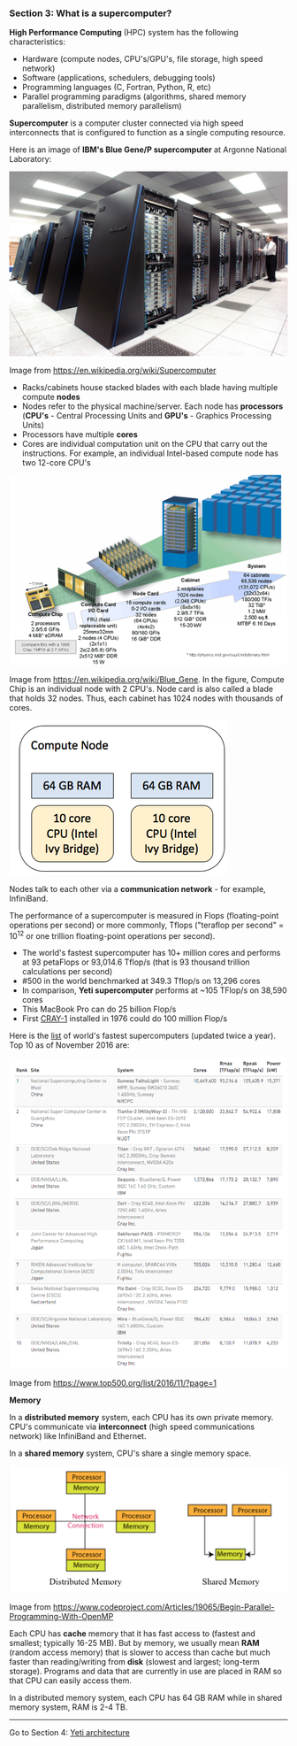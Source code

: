 ### Section 3: What is a supercomputer?

**High Performance Computing** (HPC) system has the following characteristics:

- Hardware (compute nodes, CPU's/GPU's, file storage, high speed network)
- Software (applications, schedulers, debugging tools)
- Programming languages (C, Fortran, Python, R, etc)
- Parallel programming paradigms (algorithms, shared memory parallelism, distributed memory parallelism)

**Supercomputer** is a computer cluster connected via high speed interconnects that is configured to function as a single computing resource.

Here is an image of **IBM's Blue Gene/P supercomputer** at Argonne National Laboratory:

![IBM](./img/IBM_Blue_Gene_P_supercomputer.jpg)

Image from https://en.wikipedia.org/wiki/Supercomputer

- Racks/cabinets house stacked blades with each blade having multiple compute **nodes**
- Nodes refer to the physical machine/server. Each node has **processors** (**CPU's** - Central Processing Units and **GPU's** - Graphics Processing Units)
- Processors have multiple **cores**
- Cores are individual computation unit on the CPU that carry out the instructions. For example, an individual Intel-based compute node has two 12-core CPU's

![hierarchy](./img/LLNL_BGL_Diagram.png)

Image from https://en.wikipedia.org/wiki/Blue_Gene. In the figure, Compute Chip is an individual node with 2 CPU's. Node card is also called a blade that holds 32 nodes. Thus, each cabinet has 1024 nodes with thousands of cores.

![](./img/node.png)

Nodes talk to each other via a **communication network** - for example, InfiniBand. 

The performance of a supercomputer is measured in Flops (floating-point operations per second) or more commonly, Tflops ("teraflop per second" = 10<sup>12</sup> or one trillion floating-point operations per second). 

- The world's fastest supercomputer has 10+ million cores and performs at 93 petaFlops or 93,014.6 Tflop/s (that is 93 thousand trillion calculations per second)
- \#500 in the world benchmarked at 349.3 Tflop/s on 13,296 cores
- In comparison, **Yeti supercomputer** performs at ~105 TFlop/s on 38,590 cores
- This MacBook Pro can do 25 billion Flop/s 
- First [CRAY-1](http://www.thocp.net/hardware/cray_1.htm) installed in 1976 could do 100 million Flop/s

Here is the [list](https://www.top500.org/list/2016/11/?page=1) of world's fastest supercomputers (updated twice a year). Top 10 as of November 2016 are:

![top10](./img/top10-super.png)

Image from https://www.top500.org/list/2016/11/?page=1



**Memory**

In a **distributed memory** system, each CPU has its own private memory. CPU's communicate via **interconnect** (high speed communications network) like InfiniBand and Ethernet.

In a **shared memory** system, CPU's share a single memory space.

![](./img/memory.png)

Image from https://www.codeproject.com/Articles/19065/Begin-Parallel-Programming-With-OpenMP

Each CPU has **cache** memory that it has fast access to (fastest and smallest; typically 16-25 MB). But by memory, we usually mean **RAM** (random access memory) that is slower to access than cache but much faster than reading/writing from **disk** (slowest and largest; long-term storage). Programs and data that are currently in use are placed in RAM so that CPU can easily access them. 

In a distributed memory system, each CPU has 64 GB RAM while in shared memory system, RAM is 2-4 TB.

------

Go to Section 4: [Yeti architecture](architecture.md)